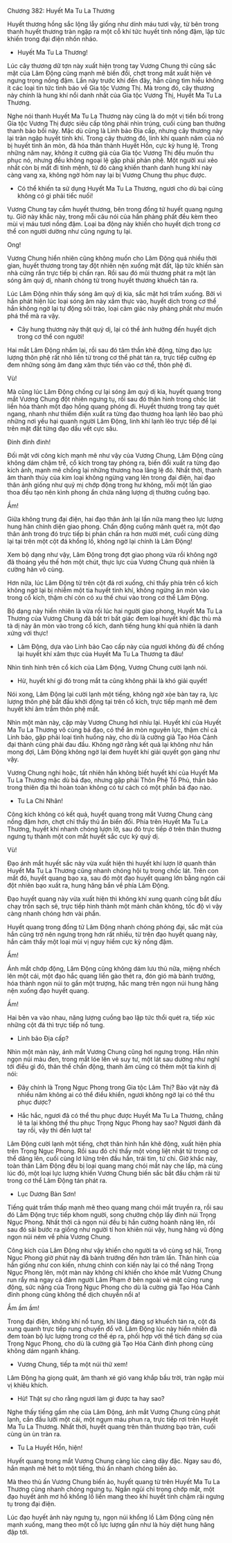 




Chương 382: Huyết Ma Tu La Thương


Huyết thương hồng sắc lộng lẫy giống như dính máu tươi vậy, từ bên trong thanh huyết thương tràn ngập ra một cỗ khí tức huyết tinh nồng đậm, lập tức khiến trong đại điện nhốn nháo.

- Huyết Ma Tu La Thương!

Lúc cây thương dữ tợn này xuất hiện trong tay Vương Chung thì cũng sắc mặt của Lâm Động cũng mạnh mẽ biến đổi, chợt trong mắt xuất hiện vẻ ngưng trọng nồng đậm. Lần này trước khi đến đây, hắn cũng tìm hiểu không ít các loại tin tức tình báo về Gia tộc Vương Thị. Mà trong đó, cây thương này chính là hung khí nổi danh nhất của Gia tộc Vương Thị, Huyết Ma Tu La Thương.

Nghe nói thanh Huyết Ma Tu La Thương này cũng là do một vị tiền bối trong Gia tộc Vương Thị được siêu cấp tông phái nhìn trúng, cuối cùng ban thưởng thanh bảo bối này. Mặc dù cũng là Linh bảo Địa cấp, nhưng cây thương này lại tràn ngập huyết tinh khí. Trong cây thương đó, linh khí quanh năm của nó bị huyết tinh ăn mòn, đã hóa thân thành Huyết Hồn, cực kỳ hung lệ. Trong những năm nay, không ít cường giả của Gia tộc Vương Thị đều muốn thu phục nó, nhưng đều không ngoại lệ gặp phải phản phệ. Một người xui xẻo nhất còn bị mất đi tính mệnh, từ đó càng khiến thanh danh hung khí này càng vang xa, không ngờ hôm nay lại bị Vương Chung thu phục được.

- Có thể khiến ta sử dụng Huyết Ma Tu La Thương, ngươi cho dù bại cũng không có gì phải tiếc nuối!

Vương Chung tay cầm huyết thương, bên trong đồng tử huyết quang ngưng tụ. Giờ này khắc này, trong mỗi câu nói của hắn phảng phất đều kèm theo mùi vị máu tươi nồng đậm. Loại ba động này khiến cho huyết dịch trong cơ thể con người dường như cũng ngưng tụ lại.

Ong!

Vương Chung hiển nhiên cũng không muốn cho Lâm Động quá nhiều thời gian, huyết thương trong tay đột nhiên nện xuống mặt đất, lập tức khiến sàn nhà cứng rắn trực tiếp bị chấn rạn. Rồi sau đó mũi thương phát ra một làn sóng âm quỷ dị, nhanh chóng từ trong huyết thương khuếch tán ra.

Lúc Lâm Động nhìn thấy sóng âm quỷ dị kia, sắc mặt hơi trầm xuống. Bởi vì hắn phát hiện lúc loại sóng âm này xâm thực vào, huyết dịch trong cơ thể hắn không ngờ lại tự động sôi trào, loại cảm giác này phảng phất như muốn phá thể mà ra vậy.

- Cây hung thương này thật quỷ dị, lại có thể ảnh hưởng đến huyết dịch trong cơ thể con người!

Hai mắt Lâm Động nhắm lại, rồi sau đó tâm thần khẽ động, từng đạo lực lượng thôn phệ rất nhỏ liền từ trong cơ thể phát tán ra, trực tiếp cưỡng ép đem những sóng âm đang xâm thực tiến vào cơ thể, thôn phệ đi.

Vù!

Mà cũng lúc Lâm Động chống cự lại sóng âm quỷ dị kia, huyết quang trong mắt Vương Chung đột nhiên ngưng tụ, rồi sau đó thân hình trong chốc lát liền hóa thành một đạo hồng quang phóng đi. Huyết thương trong tay quét ngang, nhanh như thiểm điện xuất ra từng đạo thương hoa lạnh lẽo bao phủ những nơi yếu hại quanh người Lâm Động, linh khí lạnh lẽo trực tiếp để lại trên mặt đất từng đạo dấu vết cực sâu.

Đinh đinh đinh!

Đối mặt với công kích mạnh mẽ như vậy của Vương Chung, Lâm Động cũng không dám chậm trễ, cổ kích trong tay phóng ra, biến đổi xuất ra từng đạo kích ảnh, mạnh mẽ chống lại những thương hoa lăng lệ đó. Nhất thời, thanh âm thanh thúy của kim loại không ngừng vang lên trong đại điện, hai đạo thân ảnh giống như quỷ mị chớp động trong hư không, mỗi một lần giao thoa đều tạo nên kình phong ẩn chứa năng lượng dị thường cuồng bạo.

Ầm!

Giữa không trung đại điện, hai đạo thân ảnh lại lần nữa mang theo lực lượng hung hãn chính diện giao phong. Chấn động cuồng mãnh quét ra, một đạo thân ảnh trong đó trực tiếp bị phản chấn ra hơn mười mét, cuối cùng dừng lại tại trên một cột đá khổng lồ, không ngờ lại chính là Lâm Động!

Xem bộ dạng như vậy, Lâm Động trong đợt giao phong vừa rồi không ngờ đã thoáng yếu thế hơn một chút, thực lực của Vương Chung quả nhiên là cường hãn vô cùng.

Hơn nữa, lúc Lâm Động từ trên cột đá rơi xuống, chỉ thấy phía trên cổ kích không ngờ lại bị nhiễm một tia huyết tinh khí, không ngừng ăn mòn vào trong cổ kích, thậm chí còn có xu thế chui vào trong cơ thể Lâm Động.

Bộ dạng này hiển nhiên là vừa rồi lúc hai người giao phong, Huyết Ma Tu La Thương của Vương Chung đã bất tri bất giác đem loại huyết khí đặc thù mà tà dị này ăn mòn vào trong cổ kích, danh tiếng hung khí quả nhiên là danh xứng với thực!

- Lâm Động, dựa vào Linh bảo Cao cấp này của ngươi không đủ để chống lại huyết khí xâm thực của Huyết Ma Tu La Thương ta đâu!

Nhìn tình hình trên cổ kích của Lâm Động, Vương Chung cười lạnh nói.

- Hừ, huyết khí gì đó trong mắt ta cũng không phải là khó giải quyết!

Nói xong, Lâm Động lại cười lạnh một tiếng, không ngờ xòe bàn tay ra, lực lượng thôn phệ bắt đầu khởi động tại trên cổ kích, trực tiếp mạnh mẽ đem huyết khí âm trầm thôn phệ mất.

Nhìn một màn này, cặp mày Vương Chung hơi nhíu lại. Huyết khí của Huyết Ma Tu La Thương vô cùng bá đạo, có thể ăn mòn nguyên lực, thậm chí cả Linh bảo, gặp phải loại tình huống này, cho dù là cường giả Tạo Hóa Cảnh đại thành cũng phải đau đầu. Không ngờ rằng kết quả lại không như hắn mong đợi, Lâm Động không ngờ lại đem huyết khí giải quyết gọn gàng như vậy.

Vương Chung nghi hoặc, tất nhiên hắn không biết huyết khí của Huyết Ma Tu La Thương mặc dù bá đạo, nhưng gặp phải Thôn Phệ Tổ Phù, thần bảo trong thiên địa thì hoàn toàn không có tư cách có một phần bá đạo nào.

- Tu La Chi Nhãn!

Công kích không có kết quả, huyết quang trong mắt Vương Chung càng nồng đậm hơn, chợt chỉ thấy thủ ấn biến đổi. Phía trên Huyết Ma Tu La Thương, huyết khí nhanh chóng lượn lờ, sau đó trực tiếp ở trên thân thương ngưng tụ thành một con mắt huyết sắc cực kỳ quỷ dị.

Vù!

Đạo ánh mắt huyết sắc này vừa xuất hiện thì huyết khí lượn lờ quanh thân Huyết Ma Tu La Thương cũng nhanh chóng hội tụ trong chốc lát. Trên con mắt đó, huyết quang bạo xạ, sau đó một đạo huyết quang lớn bằng ngón cái đột nhiên bạo xuất ra, hung hăng bắn về phía Lâm Động.

Đạo huyết quang này vừa xuất hiện thì không khí xung quanh cũng bắt đầu chạy trốn sạch sẽ, trực tiếp hình thành một mảnh chân không, tốc độ vì vậy càng nhanh chóng hơn vài phần.

Huyết quang trong đồng tử Lâm Động nhanh chóng phóng đại, sắc mặt của hắn cũng trở nên ngưng trọng hơn rất nhiều, từ trên đạo huyết quang này, hắn cảm thấy một loại mùi vị nguy hiểm cực kỳ nồng đậm.

Ầm!

Ánh mắt chớp động, Lâm Động cũng không dám lưu thủ nữa, miệng nhếch lên một cái, một đạo hắc quang liền gào thét ra, đón gió mà bành trướng, hóa thành ngọn núi to gần một trượng, hắc mang trên ngọn núi hung hăng nện xuống đạo huyết quang.

Ầm!

Hai bên va vào nhau, năng lượng cuồng bạo lập tức thổi quét ra, tiếp xúc những cột đá thì trực tiếp nổ tung.

- Linh bảo Địa cấp?

Nhìn một màn này, ánh mắt Vương Chung cũng hơi ngưng trọng. Hắn nhìn ngọn núi màu đen, trong mắt lóe lên vẻ suy tư, một lát sau dường như nghĩ tới điều gì đó, thân thể chấn động, thanh âm cũng có thêm một tia kinh dị nói:

- Đây chính là Trọng Ngục Phong trong Gia tộc Lâm Thị? Bảo vật này đã nhiều năm không ai có thể điều khiển, ngươi không ngờ lại có thể thu phục được?

- Hắc hắc, ngươi đã có thể thu phục được Huyết Ma Tu La Thương, chẳng lẽ ta lại không thể thu phục Trọng Ngục Phong hay sao? Ngươi đánh đã tay rồi, vậy thì đến lượt ta!

Lâm Động cười lạnh một tiếng, chợt thân hình hắn khẽ động, xuất hiện phía trên Trọng Ngục Phong. Rồi sau đó chỉ thấy một vòng liệt nhật từ trong cơ thể dâng lên, cuối cùng lơ lửng trên đầu hắn, trái tim, tứ chi. Giờ khắc này, toàn thân Lâm Động đều bị loại quang mang chói mắt này che lấp, mà cùng lúc đó, một loại lực lượng khiến Vương Chung biến sắc bắt đầu chậm rãi từ trong cơ thể Lâm Động tán phát ra.

- Lục Dương Bàn Sơn!

Tiếng quát trầm thấp mạnh mẽ theo quang mang chói mắt truyền ra, rồi sau đó Lâm Động trực tiếp khom người, song chưởng chộp lấy đỉnh núi Trọng Ngục Phong. Nhất thời cả ngọn núi đều bị hắn cường hoành nâng lên, rồi sau đó sải bước ra giống như người tí hon khiên núi vậy, hung hăng vũ động ngọn núi ném về phía Vương Chung.

Công kích của Lâm Động như vậy khiến cho người ta vô cùng sợ hãi, Trọng Ngục Phong giờ phút này đã bành trướng đến hơn trăm lần. Thân hình của hắn giống như con kiến, nhưng chính con kiến này lại có thể nâng Trọng Ngục Phong lên, một màn này không chỉ khiến cho khóe mắt Vương Chung run rẩy mà ngay cả đám người Lâm Phạm ở bên ngoài vẻ mặt cũng rung động, sức nặng của Trọng Ngục Phong cho dù là cường giả Tạo Hóa Cảnh đỉnh phong cũng không thể dịch chuyển nổi a!

Ầm ầm ầm!

Trong đại điện, không khí nổ tung, khí lãng đáng sợ khuếch tán ra, cột đá xung quanh trực tiếp rung chuyển đổ vỡ. Lâm Động lúc này hiển nhiên đã đem toàn bộ lực lượng trong cơ thể ép ra, phối hợp với thể tích đáng sợ của Trọng Ngục Phong, cho dù là cường giả Tạo Hóa Cảnh đỉnh phong cũng không dám ngạnh kháng.

- Vương Chung, tiếp ta một núi thử xem!

Lâm Động hạ giọng quát, âm thanh xé gió vang khắp bầu trời, tràn ngập mùi vị khiêu khích.

- Hừ! Thật sự cho rằng ngươi làm gì được ta hay sao?

Nghe thấy tiếng gầm nhẹ của Lâm Động, ánh mắt Vương Chung cũng phát lạnh, cắn đầu lưỡi một cái, một ngụm máu phun ra, trực tiếp rơi trên Huyết Ma Tu La Thương. Nhất thời, huyết quang trên thân thương bạo tràn, cuối cùng ùn ùn tràn ra.

- Tu La Huyết Hồn, hiện!

Huyết quang trong mắt Vương Chung càng lúc càng dày đặc. Ngay sau đó, hắn mạnh mẽ hét to một tiếng, thủ ấn nhanh chóng biến ảo.

Mà theo thủ ấn Vương Chung biến ảo, huyết quang từ trên Huyết Ma Tu La Thương cũng nhanh chóng ngưng tụ. Ngắn ngủi chỉ trong chớp mắt, một đạo huyết ảnh mơ hồ khổng lồ liền mang theo khí huyết tinh chậm rãi ngưng tụ trong đại điện.

Lúc đạo huyết ảnh này ngưng tụ, ngọn núi khổng lồ Lâm Động cũng nện mạnh xuống, mang theo một cỗ lực lượng gần như là hủy diệt hung hăng đập tới.




